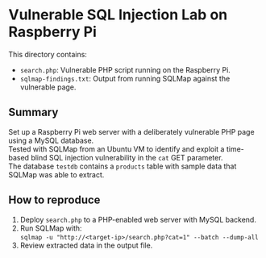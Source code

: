# Vulnerable SQL Injection Lab on Raspberry Pi

This directory contains:
- `search.php`: Vulnerable PHP script running on the Raspberry Pi.
- `sqlmap-findings.txt`: Output from running SQLMap against the vulnerable page.

## Summary

Set up a Raspberry Pi web server with a deliberately vulnerable PHP page using a MySQL database.  
Tested with SQLMap from an Ubuntu VM to identify and exploit a time-based blind SQL injection vulnerability in the `cat` GET parameter.  
The database `testdb` contains a `products` table with sample data that SQLMap was able to extract.

## How to reproduce

1. Deploy `search.php` to a PHP-enabled web server with MySQL backend.  
2. Run SQLMap with:  
   `sqlmap -u "http://<target-ip>/search.php?cat=1" --batch --dump-all`  
3. Review extracted data in the output file.
